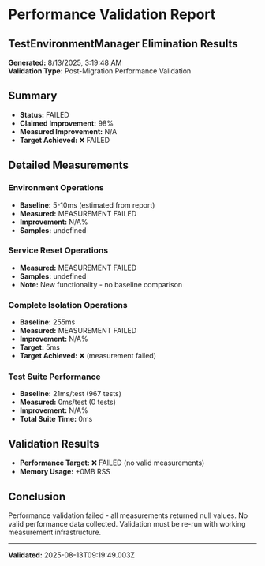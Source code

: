 # Performance Validation Report
## TestEnvironmentManager Elimination Results

**Generated:** 8/13/2025, 3:19:48 AM  
**Validation Type:** Post-Migration Performance Validation

## Summary

- **Status:** FAILED
- **Claimed Improvement:** 98%
- **Measured Improvement:** N/A
- **Target Achieved:** ❌ FAILED

## Detailed Measurements

### Environment Operations
- **Baseline:** 5-10ms (estimated from report)
- **Measured:** MEASUREMENT FAILED
- **Improvement:** N/A%
- **Samples:** undefined

### Service Reset Operations
- **Measured:** MEASUREMENT FAILED
- **Samples:** undefined
- **Note:** New functionality - no baseline comparison

### Complete Isolation Operations
- **Baseline:** 255ms
- **Measured:** MEASUREMENT FAILED
- **Improvement:** N/A%
- **Target:** 5ms
- **Target Achieved:** ❌ (measurement failed)

### Test Suite Performance
- **Baseline:** 21ms/test (967 tests)
- **Measured:** 0ms/test (0 tests)
- **Improvement:** N/A%
- **Total Suite Time:** 0ms

## Validation Results

- **Performance Target:** ❌ FAILED (no valid measurements)
- **Memory Usage:** +0MB RSS

## Conclusion

Performance validation failed - all measurements returned null values. No valid performance data collected. Validation must be re-run with working measurement infrastructure.

---
**Validated:** 2025-08-13T09:19:49.003Z
